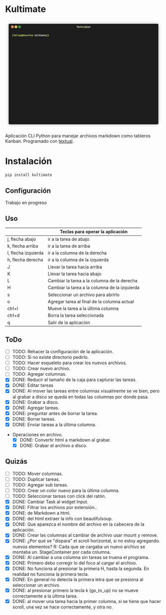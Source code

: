 # Kultimate

![kultimate](render1686782901985.gif)

Aplicación CLI Python para manejar archivos markdown como tableros Kanban.
Programado con [textual](https://textual.textualize.io/).

# Instalación

```sh
pip install kultimate
```

## Configuración

Trabajo en progreso

## Uso

|                     | Teclas para operar la aplicación              |
| ------------------- | --------------------------------------------- |
| j, flecha abajo     | ir a la tarea de abajo                        |
| k, flecha arriba    | ir a la tarea de arriba                       |
| l, flecha izquierda | ir a la columna de la derecha                 |
| h, flecha derecha   | ir a la columna de la izquierda               |
| J                   | Llevar la tarea hacia arriba                  |
| K                   | Llevar la tarea hacia abajo                   |
| L                   | Cambiar la tarea a la columna de la derecha   |
| H                   | Cambiar la tarea a la columna de la izquierda |
| s                   | Seleccionar un archivo para abrirlo           |
| o                   | Agregar tarea al final de la columna actual   |
| ctrl+l              | Mueve la tarea a la última columna            |
| ctrl+d              | Borra la tarea seleccionada                   |
| q                   | Salir de la aplicación                        |

## ToDo

- [ ] TODO: Rehacer la configuración de la aplicación.
- [ ] TODO: Si no existe directorio pedirlo.
- [ ] TODO: Hacer esqueleto para crear los nuevos archivos.
- [ ] TODO: Crear nuevo archivo.
- [ ] TODO: Agregar columnas.
- [X] DONE: Reducir el tamaño de la caja para capturar las tareas.
- [X] DONE: Editar tareas
- [X] DONE: Al mover las tareas entre columnas visualmente se ve bien, pero al
  grabar a disco se queda en todas las columnas por donde pasa.
- [X] DONE: Grabar a disco.
- [X] DONE: Agregar tareas.
- [X] DONE: preguntar antes de borrar la tarea.
- [X] DONE: Borrar tareas.
- [X] DONE: Enviar tareas a la última columna.
- Operaciones en archivo.
  - [X] DONE: Convertir html a markdown al grabar.
  - [X] DONE: Grabar el archivo a disco.

## Quizás

- [ ] TODO: Mover columnas.
- [ ] TODO: Duplicar tareas.
- [ ] TODO: Agregar sub tareas.
- [ ] TODO: Crear un color nuevo para la última columna.
- [ ] TODO: Seleccionar tareas con click del ratón.
- [X] DONE: Cambiar Task al widget Input.
- [X] DONE: Filtrar los archivos por extensión..
- [X] DONE: de Markdown a html.
- [X] DONE: del html extraer la info con beautifulsoup.
- [X] DONE: Que aparezca el nombre del archivo en la cabecera de la aplicación.
- [X] DONE: Crear las columnas al cambiar de archivo usar mount y remove.
- [X] DONE: ¿Por qué se "dispara" el scroll horizontal, si no estoy agregando.
  nuevos elementos? R: Cada que se cargaba un nuevo archivo se montaba un.
  StageContainer por cada columna.
- [X] DONE: Al cambiar a una columna sin tareas se truena el programa.
- [X] DONE: Primero debo corregir lo del foco al cargar el archivo.
- [X] DONE: No funciona al presionar la primera H, hasta la segunda. En realidad no
  funciona la primera tecla.
- [X] DONE: En general no detecta la primera letra que se presiona al seleccionar
  un archivo.
- [X] DONE: al presionar primero la tecla k (go_to_up) no se mueve correctamente a
  la última tarea.
- [X] DONE: al mover una tarea hacia la primer columna, si se tiene que hacer
  scroll, una vez se hace correctamente, y otra no.
